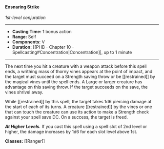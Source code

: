 #### Ensnaring Strike
*1st-level conjuration*
___
- **Casting Time:** 1 bonus action
- **Range:** Self
- **Components:** V
- **Duration:** [[PHB - Chapter 10 - Spellcasting#Concentration|Concentration]], up to 1 minute
---
The next time you hit a creature with a weapon attack before this spell ends, a writhing mass of thorny vines appears at the point of impact, and the target must succeed on a Strength saving throw or be [[restrained]] by the magical vines until the spell ends. A Large or larger creature has advantage on this saving throw. If the target succeeds on the save, the vines shrivel away.

While [[restrained]] by this spell, the target takes 1d6 piercing damage at the start of each of its turns. A creature [[restrained]] by the vines or one that can touch the creature can use its action to make a Strength check against your spell save DC. On a success, the target is freed.

***At Higher Levels.*** If you cast this spell using a spell slot of 2nd level or higher, the damage increases by 1d6 for each slot level above 1st.

**Classes:** [[Ranger]]